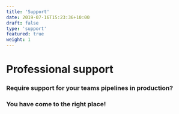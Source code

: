 ```yaml
---
title: 'Support'
date: 2019-07-16T15:23:36+10:00
draft: false
type: 'support'
featured: true
weight: 1
---
```

# Professional support

### Require support for your teams pipelines in production? 

### You have come to the right place!

